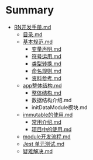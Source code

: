 # Summary

* [RN开发手册.md](README.md)
  * [目录.md](mu-lu.md)
  * [基本规范.md](ji-ben-gui-fan.md)
    * [变量声明.md](ji-ben-gui-fan/bian-liang-sheng-ming.md)
    * [符号运用.md](ji-ben-gui-fan/ji-ben-gui-fan-2-md.md)
    * [类型转换.md](ji-ben-gui-fan/ji-ben-gui-fan-3-md.md)
    * [命名规则.md](ji-ben-gui-fan/ji-ben-gui-fan-4-md.md)
    * [资料参考.md](ji-ben-gui-fan/ji-ben-gui-fan-6-md.md)
  * [app整体结构.md](appzheng-ti-jie-gou.md)
    * [整体结构.md](appzheng-ti-jie-gou/zheng-ti-jie-6784-md.md)
    * 数据结构介绍.md
    * initDataModule模块.md
  * [immutable的使用.md](immutablede-shi-yong.md)
    * [常用介绍.md](immutablede-shi-yong/chang-yong-fang-fa-jie-7ecd-md.md)
    * [项目中的使用.md](immutablede-shi-yong/xiang-mu-zhong-de-shi-7528-md.md)
  * [module开发流程.md](modulekai-fa-liu-7a0b-md.md)
  * [Jest 单元测试.md](jest-dan-yuan-ce-8bd5-md.md)
  * [疑难解决.md](yi-nan-jie-51b3-md.md)

